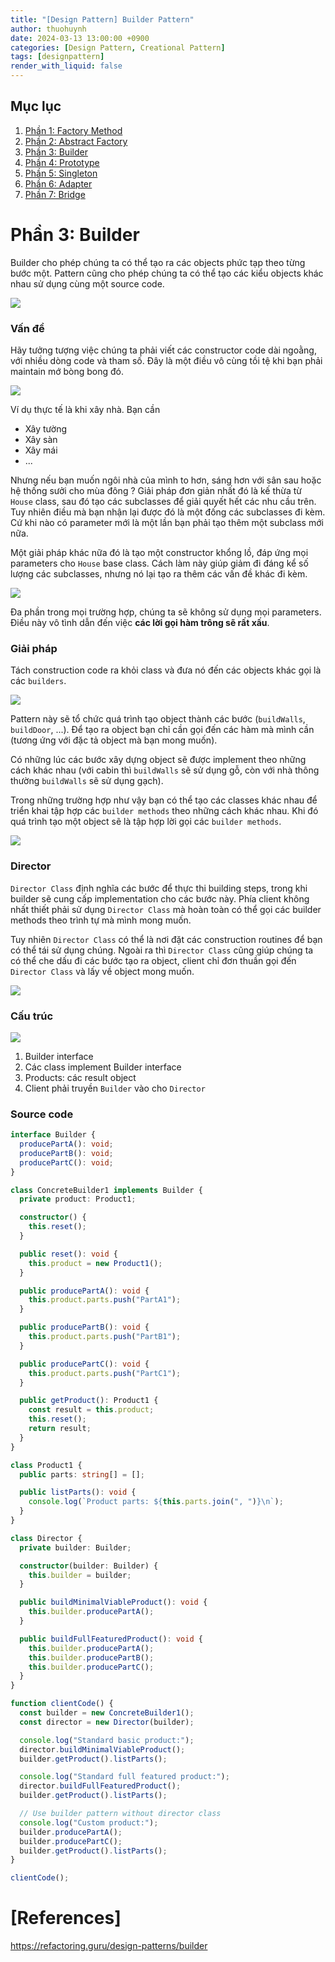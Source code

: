 ```yaml
---
title: "[Design Pattern] Builder Pattern"
author: thuohuynh
date: 2024-03-13 13:00:00 +0900
categories: [Design Pattern, Creational Pattern]
tags: [designpattern]
render_with_liquid: false
---
```


## Mục lục

1. [Phần 1: Factory Method](/posts/Factory-Method-Pattern)
2. [Phần 2: Abstract Factory](/posts/Abstract-Factory-Pattern)
3. [Phần 3: Builder](/posts/Builder-Pattern)
4. [Phần 4: Prototype](/posts/Prototype-Pattern)
5. [Phần 5: Singleton](/posts/Singleton-Pattern)
6. [Phần 6: Adapter](/posts/Adapter-Pattern)
7. [Phần 7: Bridge](/posts/Bridge-Pattern)

# Phần 3: Builder

Builder cho phép chúng ta có thể tạo ra các objects phức tạp theo từng bước một. Pattern cũng cho phép chúng ta có thể tạo các kiểu objects khác nhau sử dụng cùng một source code.

![](https://refactoring.guru/images/patterns/content/builder/builder-en.png)

### Vấn đề

Hãy tưởng tượng việc chúng ta phải viết các constructor code dài ngoằng, với nhiều dòng code và tham số. Đây là một điều vô cùng tồi tệ khi bạn phải maintain mớ bòng bong đó.

![](https://refactoring.guru/images/patterns/diagrams/builder/problem1.png)

Ví dụ thực tế là khi xây nhà. Bạn cần

- Xây tường
- Xây sàn
- Xây mái
- ...

Nhưng nếu bạn muốn ngôi nhà của mình to hơn, sáng hơn với sân sau hoặc hệ thống sưởi cho mùa đông ? Giải pháp đơn giản nhất đó là kế thừa từ `House` class, sau đó tạo các subclasses để giải quyết hết các nhu cầu trên. Tuy nhiên điều mà bạn nhận lại được đó là một đống các subclasses đi kèm. Cứ khi nào có parameter mới là một lần bạn phải tạo thêm một subclass mới nữa.

Một giải pháp khác nữa đó là tạo một constructor khổng lồ, đáp ứng mọi parameters cho `House` base class. Cách làm này giúp giảm đi đáng kể số lượng các subclasses, nhưng nó lại tạo ra thêm các vấn đề khác đi kèm.

![](https://refactoring.guru/images/patterns/diagrams/builder/problem2.png)

Đa phần trong mọi trường hợp, chúng ta sẽ không sử dụng mọi parameters. Điều này vô tình dẫn đến việc **các lời gọi hàm trông sẽ rất xấu**.

### Giải pháp

Tách construction code ra khỏi class và đưa nó đến các objects khác gọi là các `builders`.

![](https://refactoring.guru/images/patterns/diagrams/builder/solution1.png)

Pattern này sẽ tổ chức quá trình tạo object thành các bước (`buildWalls`, `buildDoor`, ...). Để tạo ra object bạn chỉ cần gọi đến các hàm mà mình cần (tương ứng với đặc tả object mà bạn mong muốn).

Có những lúc các bước xây dựng object sẽ được implement theo những cách khác nhau (với cabin thì `buildWalls` sẽ sử dụng gỗ, còn với nhà thông thường `buildWalls` sẽ sử dụng gạch).

Trong những trường hợp như vậy bạn có thể tạo các classes khác nhau để triển khai tập hợp các `builder methods` theo những cách khác nhau. Khi đó quá trình tạo một object sẽ là tập hợp lời gọi các `builder methods`.

![](https://refactoring.guru/images/patterns/content/builder/builder-comic-1-en.png)

### Director

`Director Class` định nghĩa các bước để thực thi building steps, trong khi builder sẽ cung cấp implementation cho các bước này. Phía client không nhất thiết phải sử dụng `Director Class` mà hoàn toàn có thể gọi các builder methods theo trình tự mà mình mong muốn.

Tuy nhiên `Director Class` có thể là nơi đặt các construction routines để bạn có thể tái sử dụng chúng. Ngoài ra thì `Director Class` cũng giúp chúng ta có thể che dấu đi các bước tạo ra object, client chỉ đơn thuần gọi đến `Director Class` và lấy về object mong muốn.

![](https://refactoring.guru/images/patterns/content/builder/builder-comic-2-en.png)

### Cấu trúc

![](https://refactoring.guru/images/patterns/diagrams/builder/structure.png)

1. Builder interface
2. Các class implement Builder interface
3. Products: các result object
4. Client phải truyền `Builder` vào cho `Director`

### Source code

```typescript
interface Builder {
  producePartA(): void;
  producePartB(): void;
  producePartC(): void;
}

class ConcreteBuilder1 implements Builder {
  private product: Product1;

  constructor() {
    this.reset();
  }

  public reset(): void {
    this.product = new Product1();
  }

  public producePartA(): void {
    this.product.parts.push("PartA1");
  }

  public producePartB(): void {
    this.product.parts.push("PartB1");
  }

  public producePartC(): void {
    this.product.parts.push("PartC1");
  }

  public getProduct(): Product1 {
    const result = this.product;
    this.reset();
    return result;
  }
}

class Product1 {
  public parts: string[] = [];

  public listParts(): void {
    console.log(`Product parts: ${this.parts.join(", ")}\n`);
  }
}

class Director {
  private builder: Builder;

  constructor(builder: Builder) {
    this.builder = builder;
  }

  public buildMinimalViableProduct(): void {
    this.builder.producePartA();
  }

  public buildFullFeaturedProduct(): void {
    this.builder.producePartA();
    this.builder.producePartB();
    this.builder.producePartC();
  }
}

function clientCode() {
  const builder = new ConcreteBuilder1();
  const director = new Director(builder);

  console.log("Standard basic product:");
  director.buildMinimalViableProduct();
  builder.getProduct().listParts();

  console.log("Standard full featured product:");
  director.buildFullFeaturedProduct();
  builder.getProduct().listParts();

  // Use builder pattern without director class
  console.log("Custom product:");
  builder.producePartA();
  builder.producePartC();
  builder.getProduct().listParts();
}

clientCode();
```

# [References]

<https://refactoring.guru/design-patterns/builder>
